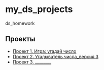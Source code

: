 # my_ds_projects
ds_homework
## Проекты

- [Проект 1. Игра: угадай число](https://www.example.com)
- [Проект 2. Угадыватель числа_версия 3](https://github.com/Sevarik5/ds_test/tree/master/project_1)
- [Проект 3. ________](____)